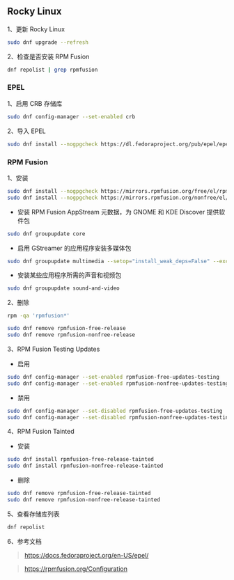 ## Rocky Linux

1、更新 Rocky Linux

```sh
sudo dnf upgrade --refresh
```

2、检查是否安装 RPM Fusion

```sh
dnf repolist | grep rpmfusion
```

### EPEL

1、启用 CRB 存储库

```sh
sudo dnf config-manager --set-enabled crb
```

2、导入 EPEL

```sh
sudo dnf install --nogpgcheck https://dl.fedoraproject.org/pub/epel/epel-release-latest-$(rpm -E %rhel).noarch.rpm
```

### RPM Fusion

1、安装

```sh
sudo dnf install --nogpgcheck https://mirrors.rpmfusion.org/free/el/rpmfusion-free-release-$(rpm -E %rhel).noarch.rpm
sudo dnf install --nogpgcheck https://mirrors.rpmfusion.org/nonfree/el/rpmfusion-nonfree-release-$(rpm -E %rhel).noarch.rpm
```

- 安装 RPM Fusion AppStream 元数据，为 GNOME 和 KDE Discover 提供软件包

```sh
sudo dnf groupupdate core
```

- 启用 GStreamer 的应用程序安装多媒体包

```sh
sudo dnf groupupdate multimedia --setop="install_weak_deps=False" --exclude=PackageKit-gstreamer-plugin
```

- 安装某些应用程序所需的声音和视频包

```sh
sudo dnf groupupdate sound-and-video
```

2、删除

```sh
rpm -qa 'rpmfusion*'
```

```sh
sudo dnf remove rpmfusion-free-release
sudo dnf remove rpmfusion-nonfree-release
```

3、RPM Fusion Testing Updates

- 启用

```sh
sudo dnf config-manager --set-enabled rpmfusion-free-updates-testing
sudo dnf config-manager --set-enabled rpmfusion-nonfree-updates-testing
```

- 禁用

```sh
sudo dnf config-manager --set-disabled rpmfusion-free-updates-testing
sudo dnf config-manager --set-disabled rpmfusion-nonfree-updates-testing
```

4、RPM Fusion Tainted

- 安装

```sh
sudo dnf install rpmfusion-free-release-tainted
sudo dnf install rpmfusion-nonfree-release-tainted
```

- 删除

```sh
sudo dnf remove rpmfusion-free-release-tainted
sudo dnf remove rpmfusion-nonfree-release-tainted
```

5、查看存储库列表

```sh
dnf repolist
```

6、参考文档

> https://docs.fedoraproject.org/en-US/epel/

> https://rpmfusion.org/Configuration

